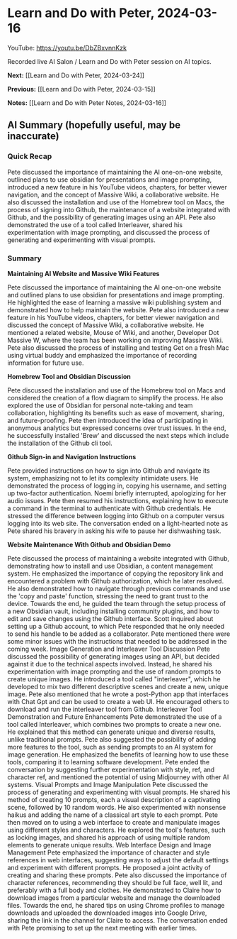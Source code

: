 # Learn and Do with Peter, 2024-03-16

YouTube: <https://youtu.be/DbZBxvnnKzk>

Recorded live AI Salon / Learn and Do with Peter session on AI topics.

**Next:** [[Learn and Do with Peter, 2024-03-24]]

**Previous:** [[Learn and Do with Peter, 2024-03-15]]

**Notes:** [[Learn and Do with Peter Notes, 2024-03-16]]

## AI Summary (hopefully useful, may be inaccurate)

### Quick Recap

Pete discussed the importance of maintaining the AI one-on-one website, outlined plans to use obsidian for presentations and image prompting, introduced a new feature in his YouTube videos, chapters, for better viewer navigation, and the concept of Massive Wiki, a collaborative website. He also discussed the installation and use of the Homebrew tool on Macs, the process of signing into Github, the maintenance of a website integrated with Github, and the possibility of generating images using an API. Pete also demonstrated the use of a tool called Interleaver, shared his experimentation with image prompting, and discussed the process of generating and experimenting with visual prompts. 
### Summary

**Maintaining AI Website and Massive Wiki Features**

Pete discussed the importance of maintaining the AI one-on-one website and outlined plans to use obsidian for presentations and image prompting. He highlighted the ease of learning a massive wiki publishing system and demonstrated how to help maintain the website. Pete also introduced a new feature in his YouTube videos, chapters, for better viewer navigation and discussed the concept of Massive Wiki, a collaborative website. He mentioned a related website, Mouse of Wiki, and another, Developer Dot Massive W, where the team has been working on improving Massive Wiki. Pete also discussed the process of installing and testing Get on a fresh Mac using virtual buddy and emphasized the importance of recording information for future use. 

**Homebrew Tool and Obsidian Discussion** 

Pete discussed the installation and use of the Homebrew tool on Macs and considered the creation of a flow diagram to simplify the process. He also explored the use of Obsidian for personal note-taking and team collaboration, highlighting its benefits such as ease of movement, sharing, and future-proofing. Pete then introduced the idea of participating in anonymous analytics but expressed concerns over trust issues. In the end, he successfully installed 'Brew' and discussed the next steps which include the installation of the Github cli tool. 

**Github Sign-in and Navigation Instructions** 

Pete provided instructions on how to sign into Github and navigate its system, emphasizing not to let its complexity intimidate users. He demonstrated the process of logging in, copying his username, and setting up two-factor authentication. Noemi briefly interrupted, apologizing for her audio issues. Pete then resumed his instructions, explaining how to execute a command in the terminal to authenticate with Github credentials. He stressed the difference between logging into Github on a computer versus logging into its web site. The conversation ended on a light-hearted note as Pete shared his bravery in asking his wife to pause her dishwashing task. 

**Website Maintenance With Github and Obsidian Demo** 

Pete discussed the process of maintaining a website integrated with Github, demonstrating how to install and use Obsidian, a content management system. He emphasized the importance of copying the repository link and encountered a problem with Github authorization, which he later resolved. He also demonstrated how to navigate through previous commands and use the 'copy and paste' function, stressing the need to grant trust to the device. Towards the end, he guided the team through the setup process of a new Obsidian vault, including installing community plugins, and how to edit and save changes using the Github interface. Scott inquired about setting up a Github account, to which Pete responded that he only needed to send his handle to be added as a collaborator. Pete mentioned there were some minor issues with the instructions that needed to be addressed in the coming week. 
Image Generation and Interleaver Tool Discussion 
Pete discussed the possibility of generating images using an API, but decided against it due to the technical aspects involved. Instead, he shared his experimentation with image prompting and the use of random prompts to create unique images. He introduced a tool called "interleaver", which he developed to mix two different descriptive scenes and create a new, unique image. Pete also mentioned that he wrote a post-Python app that interfaces with Chat Gpt and can be used to create a web UI. He encouraged others to download and run the interleaver tool from Github. 
Interleaver Tool Demonstration and Future Enhancements 
Pete demonstrated the use of a tool called Interleaver, which combines two prompts to create a new one. He explained that this method can generate unique and diverse results, unlike traditional prompts. Pete also suggested the possibility of adding more features to the tool, such as sending prompts to an AI system for image generation. He emphasized the benefits of learning how to use these tools, comparing it to learning software development. Pete ended the conversation by suggesting further experimentation with style, ref, and character ref, and mentioned the potential of using Midjourney with other AI systems. 
Visual Prompts and Image Manipulation 
Pete discussed the process of generating and experimenting with visual prompts. He shared his method of creating 10 prompts, each a visual description of a captivating scene, followed by 10 random words. He also experimented with nonsense haikus and adding the name of a classical art style to each prompt. Pete then moved on to using a web interface to create and manipulate images using different styles and characters. He explored the tool's features, such as locking images, and shared his approach of using multiple random elements to generate unique results. 
Web Interface Design and Image Management 
Pete emphasized the importance of character and style references in web interfaces, suggesting ways to adjust the default settings and experiment with different prompts. He proposed a joint activity of creating and sharing these prompts. Pete also discussed the importance of character references, recommending they should be full face, well lit, and preferably with a full body and clothes. He demonstrated to Claire how to download images from a particular website and manage the downloaded files. Towards the end, he shared tips on using Chrome profiles to manage downloads and uploaded the downloaded images into Google Drive, sharing the link in the channel for Claire to access. The conversation ended with Pete promising to set up the next meeting with earlier times.

